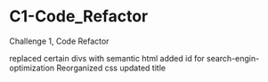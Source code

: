 # C1-Code_Refactor
Challenge 1, Code Refactor


replaced certain divs with semantic html
added id for search-engin-optimization
Reorganized css
updated title
